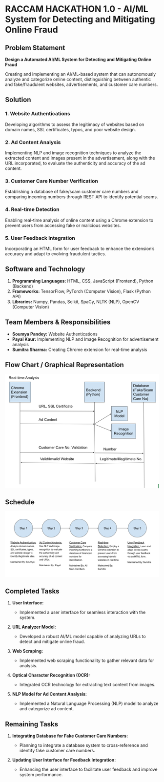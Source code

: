 # RACCAM HACKATHON 1.0 - AI/ML System for Detecting and Mitigating Online Fraud

## Problem Statement

**Design a Automated AI/ML System for Detecting and Mitigating Online Fraud**

Creating and implementing an AI/ML-based system that can autonomously analyze and categorize online content, distinguishing between authentic and fake/fraudulent websites, advertisements, and customer care numbers.

## Solution

### 1. Website Authentications
Developing algorithms to assess the legitimacy of websites based on domain names, SSL certificates, typos, and poor website design.

### 2. Ad Content Analysis
Implementing NLP and image recognition techniques to analyze the extracted content and images present in the advertisement, along with the URL incorporated, to evaluate the authenticity and accuracy of the ad content.

### 3. Customer Care Number Verification
Establishing a database of fake/scam customer care numbers and comparing incoming numbers through REST API to identify potential scams.

### 4. Real-time Detection
Enabling real-time analysis of online content using a Chrome extension to prevent users from accessing fake or malicious websites.

### 5. User Feedback Integration
Incorporating an HTML form for user feedback to enhance the extension’s accuracy and adapt to evolving fraudulent tactics.

## Software and Technology

1. **Programming Languages:** HTML, CSS, JavaScript (Frontend), Python (Backend)
2. **Frameworks:** TensorFlow, PyTorch (Computer Vision), Flask (Python API)
3. **Libraries:** Numpy, Pandas, Scikit, SpaCy, NLTK (NLP), OpenCV (Computer Vision)

## Team Members & Responsibilities

- **Soumya Pandey:** Website Authentications
- **Payal Kaur:** Implementing NLP and Image Recognition for advertisement analysis
- **Sumitra Sharma:** Creating Chrome extension for real-time analysis

## Flow Chart / Graphical Representation

![Flow Chart](images/flow_chart.png)

## Schedule

![Schedule](images/schedule.PNG)

## Completed Tasks

1. **User Interface:**
   - Implemented a user interface for seamless interaction with the system.

2. **URL Analyzer Model:**
   - Developed a robust AI/ML model capable of analyzing URLs to detect and mitigate online fraud.

3. **Web Scraping:**
   - Implemented web scraping functionality to gather relevant data for analysis.

4. **Optical Character Recognition (OCR):**
   - Integrated OCR technology for extracting text content from images.

5. **NLP Model for Ad Content Analysis:**
   - Implemented a Natural Language Processing (NLP) model to analyze and categorize ad content.

## Remaining Tasks

1. **Integrating Database for Fake Customer Care Numbers:**
   - Planning to integrate a database system to cross-reference and identify fake customer care numbers.

2. **Updating User Interface for Feedback Integration:**
   - Enhancing the user interface to facilitate user feedback and improve system performance.
     

